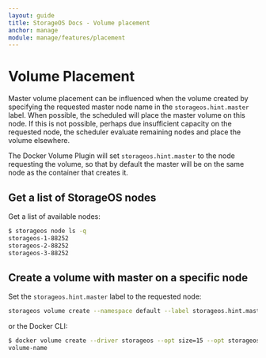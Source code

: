```yaml
---
layout: guide
title: StorageOS Docs - Volume placement
anchor: manage
module: manage/features/placement
---
```


# Volume Placement

Master volume placement can be influenced when the volume created by specifying the requested master node name in the
`storageos.hint.master` label.  When possible, the scheduled will place the master volume on this node.  If this is not
possible, perhaps due insufficient capacity on the requested node, the scheduler evaluate remaining nodes and place the
volume elsewhere.

The Docker Volume Plugin will set `storageos.hint.master` to the node requesting the volume, so that by default the
master will be on the same node as the container that creates it.

## Get a list of StorageOS nodes

Get a list of available nodes:

```bash
$ storageos node ls -q
storageos-1-88252
storageos-2-88252
storageos-3-88252
```

## Create a volume with master on a specific node

Set the `storageos.hint.master` label to the requested node:

```bash
storageos volume create --namespace default --label storageos.hint.master=storageos-3-88252 volume-name
```

or the Docker CLI:

```bash
$ docker volume create --driver storageos --opt size=15 --opt storageos.hint.master=storageos-3-88252 volume-name
volume-name
```
